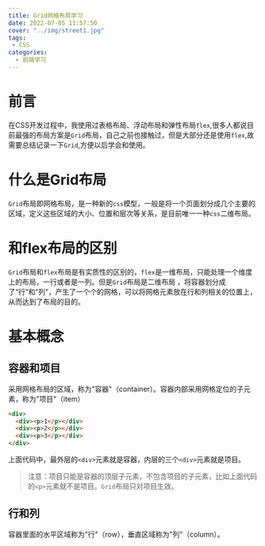 ```yaml
---
title: Grid网格布局学习
date: 2022-07-05 11:57:50
cover: "../img/street1.jpg"
tags:
 - CSS
categories: 
  - 前端学习
---
```


# 前言

在CSS开发过程中，我使用过表格布局、浮动布局和弹性布局`flex`,很多人都说目前最强的布局方案是`Grid`布局，自己之前也接触过，但是大部分还是使用`flex`,故需要总结记录一下`Grid`,方便以后学会和使用。

# 什么是Grid布局

`Grid`布局即网格布局，是一种新的`css`模型，一般是将一个页面划分成几个主要的区域，定义这些区域的大小、位置和层次等关系，是目前唯一一种`css`二维布局。

# 和flex布局的区别

`Grid`布局和`flex`布局是有实质性的区别的，`flex`是一维布局，只能处理一个维度上的布局，一行或者是一列。但是`Grid`布局是二维布局 ，将容器划分成了“行”和“列”，产生了一个个的网格，可以将网格元素放在行和列相关的位置上，从而达到了布局的目的。

# 基本概念

## 容器和项目

采用网格布局的区域，称为"容器"（container）。容器内部采用网格定位的子元素，称为"项目"（item）

```html
<div>
  <div><p>1</p></div>
  <div><p>2</p></div>
  <div><p>3</p></div>
</div>
```
上面代码中，最外层的`<div>`元素就是容器，内层的三个`<div>`元素就是项目。
>注意：项目只能是容器的顶层子元素，不包含项目的子元素，比如上面代码的`<p>`元素就不是项目。`Grid`布局只对项目生效。

## 行和列

容器里面的水平区域称为"行"（row），垂直区域称为"列"（column）。

